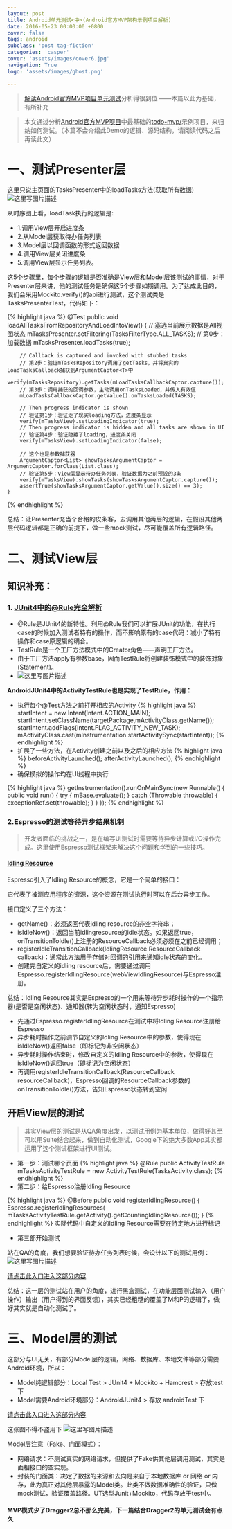 ```yaml
---
layout: post
title: Android单元测试<中>(Android官方MVP架构示例项目解析)
date: 2016-05-23 00:00:00 +0800
cover: false
tags: android
subclass: 'post tag-fiction'
categories: 'casper'
cover: 'assets/images/cover6.jpg'
navigation: True
logo: 'assets/images/ghost.png'

---
```


> [解读Android官方MVP项目单元测试](http://www.jianshu.com/p/cf446be43ae8)分析得很到位
> ——本篇以此为基础，有所补充

> 本文通过分析[Android官方MVP项目](https://github.com/googlesamples/android-architecture)中最基础的[todo-mvp/](https://github.com/googlesamples/android-architecture/tree/todo-mvp/)示例项目，来归纳如何测试。（本篇不会介绍此Demo的逻辑、源码结构，请阅读代码之后再读此文）

# 一、测试Presenter层
这里只说主页面的TasksPresenter中的loadTasks方法(获取所有数据)
![这里写图片描述](http://img.blog.csdn.net/20160523104053928)

从时序图上看，loadTask执行的逻辑是:

- 1.调用View层开启进度条
- 2.从Model层获取待办任务列表
- 3.Model层以回调函数的形式返回数据
- 4.调用View层关闭进度条
- 5.调用View层显示任务列表。

这5个步骤里，每个步骤的逻辑是否准确是View层和Model层该测试的事情，对于Presenter层来讲，他的测试任务是确保这5个步骤如期调用。为了达成此目的，我们会采用Mockito.verify()的api进行测试，这个测试类是TasksPresenterTest，代码如下：

{% highlight java %}
@Test
public void loadAllTasksFromRepositoryAndLoadIntoView() {
        // 塞选当前展示数据是All视图状态
        mTasksPresenter.setFiltering(TasksFilterType.ALL_TASKS);
        // 第0步：加载数据
        mTasksPresenter.loadTasks(true);

        // Callback is captured and invoked with stubbed tasks
        // 第2步：验证mTasksRepository调用了getTasks，并将真实的LoadTasksCallback捕获到ArgumentCaptor<T>中
        verify(mTasksRepository).getTasks(mLoadTasksCallbackCaptor.capture());
        // 第3步：调用捕获的回调参数，主动调用onTasksLoaded，并传入有效值
        mLoadTasksCallbackCaptor.getValue().onTasksLoaded(TASKS);

        // Then progress indicator is shown
        // 验证第1步：验证走了现实loading方法，进度条显示
        verify(mTasksView).setLoadingIndicator(true);
        // Then progress indicator is hidden and all tasks are shown in UI
        // 验证第4步：验证隐藏了loading，进度条关闭
        verify(mTasksView).setLoadingIndicator(false);

        // 这个也是参数捕获器
        ArgumentCaptor<List> showTasksArgumentCaptor = ArgumentCaptor.forClass(List.class);
        // 验证第5步：View层显示待办任务列表，验证数据为之前预设的3条
        verify(mTasksView).showTasks(showTasksArgumentCaptor.capture());
        assertTrue(showTasksArgumentCaptor.getValue().size() == 3);
    }
{% endhighlight %}

总结：让Presenter充当个合格的皮条客，去调用其他两层的逻辑，在假设其他两层代码逻辑都是正确的前提下，做一些mock测试，尽可能覆盖所有逻辑路径。

# 二、测试View层

## 知识补充：

### 1. [JUnit4中的@Rule完全解析](http://blog.csdn.net/yqj2065/article/details/40313577)
-   @Rule是JUnit4的新特性。利用@Rule我们可以扩展JUnit的功能，在执行case的时候加入测试者特有的操作，而不影响原有的case代码：减小了特有操作和case原逻辑的耦合。
- TestRule是一个工厂方法模式中的Creator角色——声明工厂方法。
- 由于工厂方法apply有参数base，因而TestRule将创建装饰模式中的装饰对象(Statement)。
-  ![这里写图片描述](http://images.cnitblog.com/blog/141115/201310/26183706-239079e23eff4e7ebb62c36d86b27bc9.jpg)

**AndroidJUnit4中的ActivityTestRule也是实现了TestRule，作用：**

- 执行每个@Test方法之前打开相应的Activity
{% highlight java %}
startIntent = new Intent(Intent.ACTION_MAIN);
startIntent.setClassName(targetPackage,mActivityClass.getName());
startIntent.addFlags(Intent.FLAG_ACTIVITY_NEW_TASK);
mActivityClass.cast(mInstrumentation.startActivitySync(startIntent));
{% endhighlight %}
- 扩展了一些方法，在Activity创建之前以及之后的相应方法
{% highlight java %}
beforeActivityLaunched();
afterActivityLaunched();
{% endhighlight %}
- 确保模拟的操作均在UI线程中执行

{% highlight java %}
getInstrumentation().runOnMainSync(new Runnable() {
                public void run() {
                    try {
                        mBase.evaluate();
                    } catch (Throwable throwable) {
                        exceptionRef.set(throwable);
                    }
                }
            });
{% endhighlight %}

### 2.Espresso的测试等待异步结果机制

> 开发者面临的挑战之一，是在编写UI测试时需要等待异步计算或I/O操作完成。这里使用Espresso测试框架来解决这个问题和学到的一些技巧。

#### **[Idling Resource](http://www.jianshu.com/p/95d075b90a2f)**
Espresso引入了Idling Resource的概念，它是一个简单的接口：

它代表了被测应用程序的资源，这个资源在测试执行时可以在后台异步工作。

接口定义了三个方法：

- getName()：必须返回代表idling resource的非空字符串；
- isIdleNow()：返回当前idlingresource的idle状态。如果返回true，onTransitionToIdle()上注册的ResourceCallback必须必须在之前已经调用；
- registerIdleTransitionCallback(IdlingResource.ResourceCallback callback)：通常此方法用于存储对回调的引用来通知idle状态的变化。
- 创建完自定义的idling resource后，需要通过调用Espresso.registerIdlingResource(webViewIdlingResource)与Espresso注册。

总结：Idling Resource其实是Espresso的一个用来等待异步耗时操作的一个指示器(是否是空闲状态)、通知器(转为空闲状态时，通知Espresso)

- 先通过Espresso.registerIdlingResource在测试中将Idling Resource注册给Espresso
- 异步耗时操作之前调节自定义的Idling Resource中的参数，使得现在isIdleNow()返回false（即标记为非空闲状态）
-  异步耗时操作结束时，修改自定义的Idling Resource中的参数，使得现在isIdleNow()返回true（即标记为空闲状态）
- 再调用registerIdleTransitionCallback(ResourceCallback resourceCallback)，Espresso回调的ResourceCallback参数的onTransitionToIdle()方法，告知Espresso状态转到空闲

## 开启View层的测试

> 其实View层的测试是从QA角度出发，以测试用例为基本单位，做得好甚至可以用Suite结合起来，做到自动化测试，Google下的绝大多数App其实都运用了这个测试框架进行UI测试。

- 第一步：测试哪个页面
{% highlight java %}
@Rule
public ActivityTestRule<TasksActivity> mTasksActivityTestRule =
            new ActivityTestRule<TasksActivity>(TasksActivity.class);
{% endhighlight %}
- 第二步：给Espresso注册Idling Resource

{% highlight java %}
@Before
public void registerIdlingResource() {
        Espresso.registerIdlingResources(
                mTasksActivityTestRule.getActivity().getCountingIdlingResource());
    }
{% endhighlight %}
实际代码中自定义的Idling Resource需要在特定地方进行标记

- 第三部开始测试

站在QA的角度，我们想要验证待办任务列表时候，会设计以下的测试用例：
![这里写图片描述](http://img.blog.csdn.net/20160523105505951)

[请点击此入口进入这部分内容](http://www.jianshu.com/p/cf446be43ae8)

总结：这一层的测试站在用户的角度，进行黑盒测试，在功能层面测试输入（用户操作）输出（用户得到的界面反馈），其实已经粗糙的覆盖了M和P的逻辑了，做好其实就是自动化测试了。

# 三、Model层的测试

这部分与UI无关，有部分Model层的逻辑，网络、数据库、本地文件等部分需要Android环境，所以：
- Model纯逻辑部分：Local Test > JUnit4 + Mockito + Hamcrest > 存放test下
- Model需要Android环境部分：AndroidJUnit4 > 存放 androidTest 下

[请点击此入口进入这部分内容](http://www.jianshu.com/p/cf446be43ae8)

这张图不得不盗用下
![这里写图片描述](http://img.blog.csdn.net/20160523113151289)

Model层注意（Fake、门面模式）：

- 网络请求：不测试真实的网络请求，但提供了Fake供其他层调用测试，其实是面相接口的空实现。
- 封装的门面类：决定了数据的来源和去向是来自于本地数据库 or 网络 or 内存，此为真正对其他层暴露的Model类。此类不做数据准确性的验证，只做mock测试，验证覆盖路径。UT选型Junit+Mockito，代码存放于test中。

#### MVP模式少了Dragger2总不那么完美，下一篇结合Dragger2的单元测试会有点久



